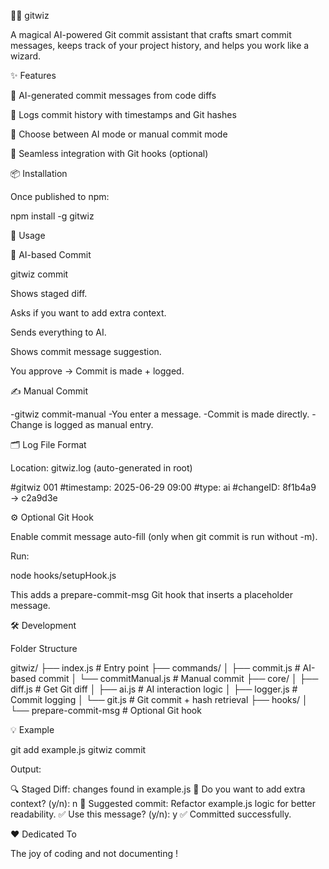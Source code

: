 🧙‍♂️ gitwiz

A magical AI-powered Git commit assistant that crafts smart commit messages, keeps track of your project history, and helps you work like a wizard.

✨ Features

🧠 AI-generated commit messages from code diffs

📓 Logs commit history with timestamps and Git hashes

👤 Choose between AI mode or manual commit mode

🔧 Seamless integration with Git hooks (optional)

📦 Installation

Once published to npm:

npm install -g gitwiz

🚀 Usage

🧠 AI-based Commit

gitwiz commit

Shows staged diff.

Asks if you want to add extra context.

Sends everything to AI.

Shows commit message suggestion.

You approve → Commit is made + logged.

✍️ Manual Commit

-gitwiz commit-manual
-You enter a message.
-Commit is made directly.
-Change is logged as manual entry.

🗂 Log File Format

Location: gitwiz.log (auto-generated in root)

#gitwiz 001
#timestamp: 2025-06-29 09:00
#type: ai
#changeID: 8f1b4a9 → c2a9d3e

⚙️ Optional Git Hook

Enable commit message auto-fill (only when git commit is run without -m).

Run:

node hooks/setupHook.js

This adds a prepare-commit-msg Git hook that inserts a placeholder message.

🛠 Development

Folder Structure

gitwiz/
├── index.js                # Entry point
├── commands/
│   ├── commit.js           # AI-based commit
│   └── commitManual.js     # Manual commit
├── core/
│   ├── diff.js             # Get Git diff
│   ├── ai.js               # AI interaction logic
│   ├── logger.js           # Commit logging
│   └── git.js              # Git commit + hash retrieval
├── hooks/
│   └── prepare-commit-msg  # Optional Git hook

💡 Example

git add example.js
gitwiz commit

Output:

🔍 Staged Diff: changes found in example.js
🧠 Do you want to add extra context? (y/n): n
💬 Suggested commit: Refactor example.js logic for better readability.
✅ Use this message? (y/n): y
✅ Committed successfully.

❤️ Dedicated To

The joy of coding and not documenting !

